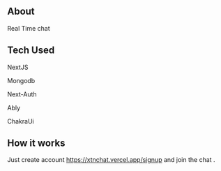 ## About

Real Time chat

## Tech Used
NextJS

Mongodb

Next-Auth

Ably

ChakraUi

## How it works

Just create account https://xtnchat.vercel.app/signup and join the chat .
